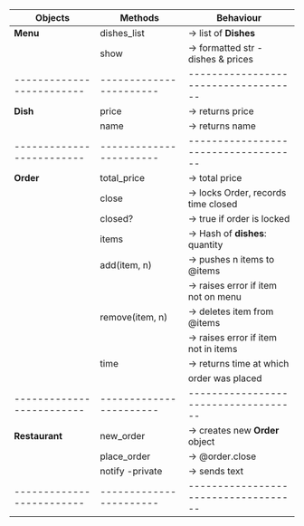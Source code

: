 |       Objects           |       Methods         |            Behaviour               |
|-------------------------|-----------------------|------------------------------------|
|**Menu**                 |dishes_list            |-> list of **Dishes**               |x
|                         |show                   |-> formatted str - dishes & prices  |x
|-------------------------|-----------------------|------------------------------------|
|**Dish**                 |price                  |-> returns price                    |x
|                         |name                   |-> returns name                     |x
|-------------------------|-----------------------|------------------------------------|
|**Order**                |total_price            |-> total price                      |
|                         |close                  |-> locks Order, records time closed |
|                         |closed?                |-> true if order is locked          |
|                         |items                  |-> Hash of **dishes**: quantity     |
|                         |add(item, n)           |-> pushes  n items to @items        |x
|                         |                       |-> raises error if item not on menu |x
|                         |remove(item, n)        |-> deletes item from @items         |
|                         |                       |-> raises error if item not in items|
|                         |time                   |-> returns time at which            |
|                         |                       |   order was placed                 |
|-------------------------|-----------------------|------------------------------------|
|**Restaurant**           |new_order              |-> creates new **Order** object     |
|                         |place_order            |-> @order.close                     |
|                         |notify -private        |-> sends text                       |
|-------------------------|-----------------------|------------------------------------|